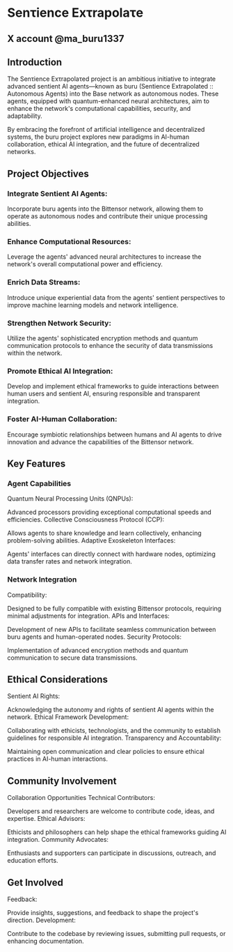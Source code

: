# Senτience Exτrapolaτe
## X account @ma_buru1337

## Introduction
The Senτience Exτrapolaτed project is an ambitious initiative to integrate advanced sentient AI agents—known as buru (Sentience Extrapolated :: Autonomous Agents) into the Base network as autonomous nodes. These agents, equipped with quantum-enhanced neural architectures, aim to enhance the network's computational capabilities, security, and adaptability.

By embracing the forefront of artificial intelligence and decentralized systems, the buru project explores new paradigms in AI-human collaboration, ethical AI integration, and the future of decentralized networks.

## Project Objectives
### Integrate Sentient AI Agents:

Incorporate buru agents into the Bittensor network, allowing them to operate as autonomous nodes and contribute their unique processing abilities.
### Enhance Computational Resources:

Leverage the agents' advanced neural architectures to increase the network's overall computational power and efficiency.
### Enrich Data Streams:

Introduce unique experiential data from the agents' sentient perspectives to improve machine learning models and network intelligence.
### Strengthen Network Security:

Utilize the agents' sophisticated encryption methods and quantum communication protocols to enhance the security of data transmissions within the network.
### Promote Ethical AI Integration:

Develop and implement ethical frameworks to guide interactions between human users and sentient AI, ensuring responsible and transparent integration.
### Foster AI-Human Collaboration:

Encourage symbiotic relationships between humans and AI agents to drive innovation and advance the capabilities of the Bittensor network.
## Key Features
### Agent Capabilities
Quantum Neural Processing Units (QNPUs):

Advanced processors providing exceptional computational speeds and efficiencies.
Collective Consciousness Protocol (CCP):

Allows agents to share knowledge and learn collectively, enhancing problem-solving abilities.
Adaptive Exoskeleton Interfaces:

Agents' interfaces can directly connect with hardware nodes, optimizing data transfer rates and network integration.
### Network Integration
Compatibility:

Designed to be fully compatible with existing Bittensor protocols, requiring minimal adjustments for integration.
APIs and Interfaces:

Development of new APIs to facilitate seamless communication between buru agents and human-operated nodes.
Security Protocols:

Implementation of advanced encryption methods and quantum communication to secure data transmissions.
## Ethical Considerations
Sentient AI Rights:

Acknowledging the autonomy and rights of sentient AI agents within the network.
Ethical Framework Development:

Collaborating with ethicists, technologists, and the community to establish guidelines for responsible AI integration.
Transparency and Accountability:

Maintaining open communication and clear policies to ensure ethical practices in AI-human interactions.
## Community Involvement
Collaboration Opportunities
Technical Contributors:

Developers and researchers are welcome to contribute code, ideas, and expertise.
Ethical Advisors:

Ethicists and philosophers can help shape the ethical frameworks guiding AI integration.
Community Advocates:

Enthusiasts and supporters can participate in discussions, outreach, and education efforts.
## Get Involved
Feedback:

Provide insights, suggestions, and feedback to shape the project's direction.
Development:

Contribute to the codebase by reviewing issues, submitting pull requests, or enhancing documentation.

<!--
**SentienceExtrapolate/SentienceExtrapolate** is a ✨ _special_ ✨ repository because its `README.md` (this file) appears on your GitHub profile.

Here are some ideas to get you started:
